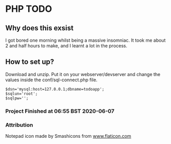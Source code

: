 # PHP TODO

## Why does this exsist
I got bored one morning whilst being a massive insomniac. It took me about 2 and half hours to make, and I learnt a lot in the process.

## How to set up?
Download and unzip. Put it on your webserver/devserver and change the values inside the conf/sql-connect.php file.

```
$dsn='mysql:host=127.0.0.1;dbname=todoapp';
$sqlun='root';
$sqlpw='';
```

### Project Finished at 06:55 BST 2020-06-07

### Attribution
Notepad icon made by Smashicons from www.flaticon.com